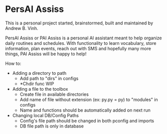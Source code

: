 # PersAI Assiss
This is a personal project started, brainstormed, built and maintained by Andrew B. Vinh. 

PersAI Assiss or PAI Assiss is a personal AI assistant meant to help organize daily routines and schedules. With functionality to learn vocabulary, store information, plan events, reach out with SMS and hopefully many more things, PAI Assiss will be happy to help!


How to:

- Adding a directory to path
  - Add path to "dirs" in configs
  - *Chdir func WIP
- Adding a file to the toolbox
  - Create file in available directories
  - Add name of file without extension (ex: py.py = py) to "modules" in configs
  - Name and functions should be automatically added on next run
- Changing local DB/Config Paths
  - Config's file path should be changed in both pconfig and imports
  - DB file path is only in database

